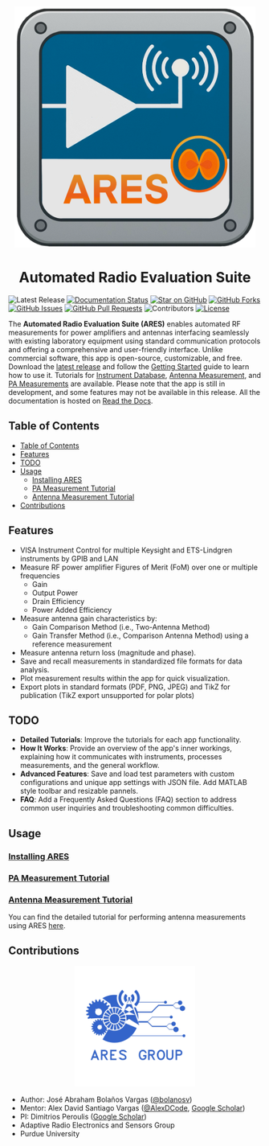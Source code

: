 <p align="center">
  <img src="./src/support/ARES%20Icon.png" width="480"/>
<p \>
<h1 align="center">Automated Radio Evaluation Suite
</h1>

![Latest Release](https://img.shields.io/github/v/release/AlexDCode/AutomatedRadioEvaluationSuite?label=Latest%20Release)
[![Documentation Status](https://readthedocs.org/projects/aresapp/badge/?version=latest)](https://aresapp.readthedocs.io/en/latest/?badge=latest)
[![Star on GitHub](https://img.shields.io/github/stars/AlexDCode/AutomatedRadioEvaluationSuite?style=social)](https://github.com/AlexDCode/AutomatedRadioEvaluationSuite/stargazers)
[![GitHub Forks](https://img.shields.io/github/forks/AlexDCode/AutomatedRadioEvaluationSuite?style=social)](https://github.com/AlexDCode/AutomatedRadioEvaluationSuite/network/members)
[![GitHub Issues](https://img.shields.io/github/issues/AlexDCode/AutomatedRadioEvaluationSuite)](https://github.com/AlexDCode/AutomatedRadioEvaluationSuite/issues)
[![GitHub Pull Requests](https://img.shields.io/github/issues-pr/AlexDCode/AutomatedRadioEvaluationSuite)](https://github.com/AlexDCode/AutomatedRadioEvaluationSuite/pulls)
![Contributors](https://img.shields.io/github/contributors/AlexDCode/AutomatedRadioEvaluationSuite)
[![License](https://img.shields.io/github/license/AlexDCode/AutomatedRadioEvaluationSuite)](https://github.com/AlexDCode/AutomatedRadioEvaluationSuite/blob/main/LICENSE.txt)


The **Automated Radio Evaluation Suite (ARES)** enables automated RF measurements for power amplifiers and antennas interfacing seamlessly with existing laboratory equipment using standard communication protocols and offering a comprehensive and user-friendly interface. Unlike commercial software, this app is open-source, customizable, and free. Download the [latest release](https://github.com/AlexDCode/AutomatedRadioEvaluationSuite/releases) and follow the [Getting Started](https://aresapp.readthedocs.io/latest/getting_started.html) guide to learn how to use it. Tutorials for [Instrument Database](https://aresapp.readthedocs.io/latest/tutorial_instr.html), [Antenna Measurement](https://aresapp.readthedocs.io/latest/tutorial_ant.html), and [PA Measurements](https://aresapp.readthedocs.io/latest/tutorial_PA.html) are available. Please note that the app is still in development, and some features may not be available in this release. All the documentation is hosted on [Read the Docs](https://aresapp.readthedocs.io/).

## Table of Contents

- [Table of Contents](#table-of-contents)
- [Features](#features)
- [TODO](#todo)
- [Usage](#usage)
  - [Installing ARES](#installing-ares)
  - [PA Measurement Tutorial](#pa-measurement-tutorial)
  - [Antenna Measurement Tutorial](#antenna-measurement-tutorial)
- [Contributions](#contributions)

## Features

- VISA Instrument Control for multiple Keysight and ETS-Lindgren instruments by GPIB and LAN
- Measure RF power amplifier Figures of Merit (FoM) over one or multiple frequencies
  - Gain
  - Output Power
  - Drain Efficiency
  - Power Added Efficiency
- Measure antenna gain characteristics by:
  - Gain Comparison Method (i.e., Two-Antenna Method)
  - Gain Transfer Method (i.e., Comparison Antenna Method) using a reference measurement
- Measure antenna return loss (magnitude and phase).
- Save and recall measurements in standardized file formats for data analysis.
- Plot measurement results within the app for quick visualization.
- Export plots in standard formats (PDF, PNG, JPEG) and TikZ for publication (TikZ export unsupported for polar plots)

## TODO

- **Detailed Tutorials**: Improve the tutorials for each app functionality.
- **How It Works**: Provide an overview of the app's inner workings, explaining how it communicates with instruments, processes measurements, and the general workflow.
- **Advanced Features**: Save and load test parameters with custom configurations and unique app settings with JSON file. Add MATLAB style toolbar and resizable pannels.
- **FAQ**: Add a Frequently Asked Questions (FAQ) section to address common user inquiries and troubleshooting common difficulties.

## Usage

### [Installing ARES](https://aresapp.readthedocs.io/latest/getting_started.html)

### [PA Measurement Tutorial](https://aresapp.readthedocs.io/latest/tutorial_PA.html)

### [Antenna Measurement Tutorial](https://aresapp.readthedocs.io/latest/tutorial_ant.html)

You can find the detailed tutorial for performing antenna measurements using ARES [here](docs/assets/Tutorials/Antenna%20Tutorial.pdf).

## Contributions

<p align="center">
  <img src="./docs/assets/ARES_logo.jpg" width="240"/>
<p \>
  
- Author: José Abraham Bolaños Vargas ([@bolanosv](http://github.com/bolanosv))
- Mentor: Alex David Santiago Vargas ([@AlexDCode](http://github.com/AlexDCode), [Google Scholar](https://scholar.google.com/citations?user=n_pFUoEAAAAJ&hl=en))
- PI: Dimitrios Peroulis ([Google Scholar](https://scholar.google.com/citations?user=agc3kMMAAAAJ&hl=en&oi=ao))
- Adaptive Radio Electronics and Sensors Group
- Purdue University
